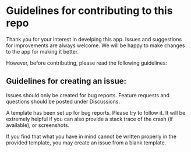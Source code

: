 # Guidelines for contributing to this repo

Thank you for your interest in develping this app. Issues and suggestions for improvements are always welcome. We will be happy to make changes to the app for making it better.

However, before contributing, please read the following guidelines:

## Guidelines for creating an issue:
Issues should only be created for bug reports. Feature requests and questions should be posted under Discussions.

A template has been set up for bug reports. Please try to follow it. It will be extremely helpful if you can also provide a stack trace of the crash (if available), or screenshots.

If you find that what you have in mind cannot be written properly in the provided template, you may create an issue from a blank template.
